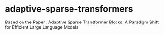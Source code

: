 # adaptive-sparse-transformers
Based on the Paper : Adaptive Sparse Transformer Blocks: A Paradigm Shift for Efficient Large Language Models
